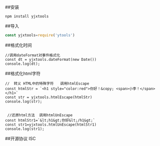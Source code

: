 ##安装

```
npm install yjxtools
```

##导入
```js
const yjxtools=require('ytools')
```


##格式化时间
```
//调用dateFormat对事件格式化
const dt = yjxtools.dateFormat(new Date())
console.log(dt);
```


##格式化html字符
```
//  转义 HTML中的特殊字符   调用htmlEscape
const htmlStr = `<h1 style="color:red">你好！&copy; <span>小李！</span></h1>`
const str = yjxtools.htmlEscape(htmlStr)
console.log(str);


 //还原html方法  调用htmlUnEscape
const htmlStr1=`&lt;h1&gt;你好&lt;/h1&gt;`
const str1=yjxtools.htmlUnEscape(htmlStr1)
console.log(str1);

```

##开源协议
ISC